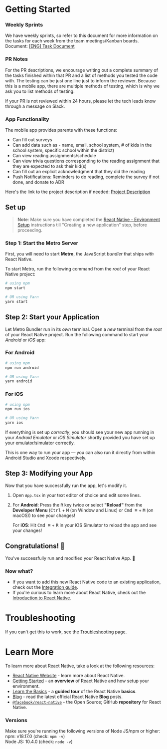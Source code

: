# Getting Started

### Weekly Sprints
We have weekly sprints, so refer to this document for more information on the tasks for each week from the team meetings/Kanban boards.
Document: [[ENG] Task Document](https://docs.google.com/document/d/1g5TbIgoe8DSwe-ge1hGJ00EVvwB7iH6icC0brqSoiNI/edit?usp=sharing)

### PR Notes
For the PR descriptions, we encourage writing out a complete summary of the tasks finished within that PR and a list of 
methods you tested the code with. The testing can be just one line just to inform the reviewer. Because this is a mobile app,
there are multiple methods of testing, which is why we ask you to list methods of testing.

If your PR is not reviewed within 24 hours, please let the tech leads know through a message on Slack.

### App Functionality
The mobile app provides parents with these functions:
- Can fill out surveys
- Can add data such as - name, email, school system, # of kids in the school system, specific school within the district)
- Can view reading assignments/schedule
- Can view trivia questions corresponding to the reading assignment that they are expected to ask their kid(s)
- Can fill out an explicit acknowledgment that they did the reading
- Push Notifications: Reminders to do reading, complete the survey if not done, and donate to ADR

Here's the link to the project description if needed: [Project Description](https://docs.google.com/document/d/1y50XRpccxLHVL44KJC0-1UytJAYSf8k1pp2nCGeGgBs/edit)

## Set up

>**Note**: Make sure you have completed the [React Native - Environment Setup](https://reactnative.dev/docs/environment-setup) instructions till "Creating a new application" step, before proceeding.

### Step 1: Start the Metro Server

First, you will need to start **Metro**, the JavaScript _bundler_ that ships _with_ React Native.

To start Metro, run the following command from the _root_ of your React Native project:

```bash
# using npm
npm start

# OR using Yarn
yarn start
```

## Step 2: Start your Application

Let Metro Bundler run in its _own_ terminal. Open a _new_ terminal from the _root_ of your React Native project. Run the following command to start your _Android_ or _iOS_ app:

### For Android

```bash
# using npm
npm run android

# OR using Yarn
yarn android
```

### For iOS

```bash
# using npm
npm run ios

# OR using Yarn
yarn ios
```

If everything is set up _correctly_, you should see your new app running in your _Android Emulator_ or _iOS Simulator_ shortly provided you have set up your emulator/simulator correctly.

This is one way to run your app — you can also run it directly from within Android Studio and Xcode respectively.

## Step 3: Modifying your App

Now that you have successfully run the app, let's modify it.

1. Open `App.tsx` in your text editor of choice and edit some lines.
2. For **Android**: Press the <kbd>R</kbd> key twice or select **"Reload"** from the **Developer Menu** (<kbd>Ctrl</kbd> + <kbd>M</kbd> (on Window and Linux) or <kbd>Cmd ⌘</kbd> + <kbd>M</kbd> (on macOS)) to see your changes!

   For **iOS**: Hit <kbd>Cmd ⌘</kbd> + <kbd>R</kbd> in your iOS Simulator to reload the app and see your changes!

## Congratulations! :tada:

You've successfully run and modified your React Native App. :partying_face:

### Now what?

- If you want to add this new React Native code to an existing application, check out the [Integration guide](https://reactnative.dev/docs/integration-with-existing-apps).
- If you're curious to learn more about React Native, check out the [Introduction to React Native](https://reactnative.dev/docs/getting-started).

# Troubleshooting

If you can't get this to work, see the [Troubleshooting](https://reactnative.dev/docs/troubleshooting) page.

# Learn More
To learn more about React Native, take a look at the following resources:

- [React Native Website](https://reactnative.dev) - learn more about React Native.
- [Getting Started](https://reactnative.dev/docs/environment-setup) - an **overview** of React Native and how setup your environment.
- [Learn the Basics](https://reactnative.dev/docs/getting-started) - a **guided tour** of the React Native **basics**.
- [Blog](https://reactnative.dev/blog) - read the latest official React Native **Blog** posts.
- [`@facebook/react-native`](https://github.com/facebook/react-native) - the Open Source; GitHub **repository** for React Native.

### Versions
Make sure you're running the following versions of Node JS/npm or higher:\
npm: v18.17.0 (check: `npm -v`)\
Node JS: 10.4.0 (check: `node -v`)

